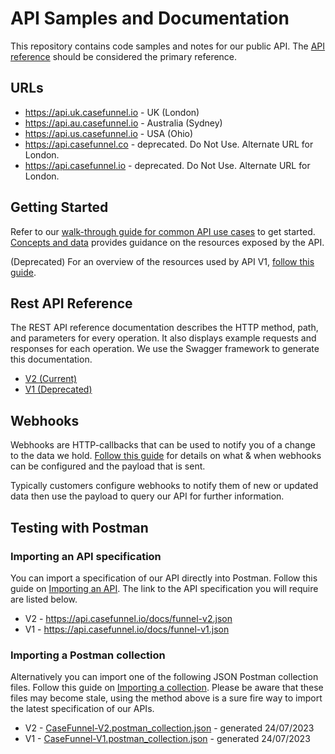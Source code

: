 # API Samples and Documentation

This repository contains code samples and notes for our public API. The [API reference](#rest-api-reference) should be considered the primary reference.

## URLs

- <https://api.uk.casefunnel.io> - UK (London)
- <https://api.au.casefunnel.io> - Australia (Sydney)
- <https://api.us.casefunnel.io> - USA (Ohio)
- <https://api.casefunnel.co> - deprecated.  Do Not Use.  Alternate URL for London.
- <https://api.casefunnel.io> - deprecated.  Do Not Use.  Alternate URL for London.

## Getting Started

Refer to our [walk-through guide for common API use cases](use-cases-walkthrough-v2.md) to get started. [Concepts and data](concepts-and-data-v2.md) provides guidance on the resources exposed by the API.

(Deprecated) For an overview of the resources used by API V1, [follow this guide](concepts-and-data-v1.md).

## Rest API Reference

The REST API reference documentation describes the HTTP method, path, and parameters for every operation. It also displays example requests and responses for each operation. We use the Swagger framework to generate this documentation.

- [V2 (Current)](https://api.uk.casefunnel.io/docs/index.html?urls.primaryName=CaseFunnel%20Case%20API%20V2)
- [V1 (Deprecated)](https://api.uk.casefunnel.io/docs/index.html?urls.primaryName=CaseFunnel%20Case%20API%20V1)

## Webhooks

Webhooks are HTTP-callbacks that can be used to notify you of a change to the data we hold. [Follow this guide](outgoing-webhooks.md) for details on what & when webhooks can be configured and the payload that is sent.

Typically customers configure webhooks to notify them of new or updated data then use the payload to query our API for further information.

## Testing with Postman

### Importing an API specification

You can import a specification of our API directly into Postman. Follow this guide on [Importing an API](https://learning.postman.com/docs/designing-and-developing-your-api/importing-an-api/#importing-api-definitions). The link to the API specification you will require are listed below.

- V2 - https://api.casefunnel.io/docs/funnel-v2.json
- V1 - https://api.casefunnel.io/docs/funnel-v1.json

### Importing a Postman collection

Alternatively you can import one of the following JSON Postman collection files. Follow this guide on [Importing a collection](https://learning.postman.com/docs/getting-started/importing-and-exporting-data/#importing-postman-data). Please be aware that these files may become stale, using the method above is a sure fire way to import the latest specification of our APIs.

- V2 - [CaseFunnel-V2.postman_collection.json](CaseFunnel-V2.postman_collection.json) - generated 24/07/2023
- V1 - [CaseFunnel-V1.postman_collection.json](CaseFunnel-V1.postman_collection.json) - generated 24/07/2023
